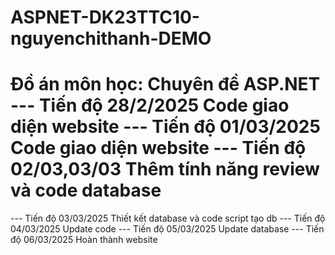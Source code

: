 
# ASPNET-DK23TTC10-nguyenchithanh-DEMO
Đồ án môn học: Chuyên đề ASP.NET
--- Tiến độ 28/2/2025 
Code giao diện website
--- Tiến độ 01/03/2025
Code giao diện website
--- Tiến độ 02/03,03/03
Thêm tính năng review và code database
=======
--- Tiến độ 03/03/2025
Thiết kết database và code script tạo db
--- Tiến độ 04/03/2025
Update code 
--- Tiến độ 05/03/2025
Update database
--- Tiến độ 06/03/2025
Hoàn thành website
